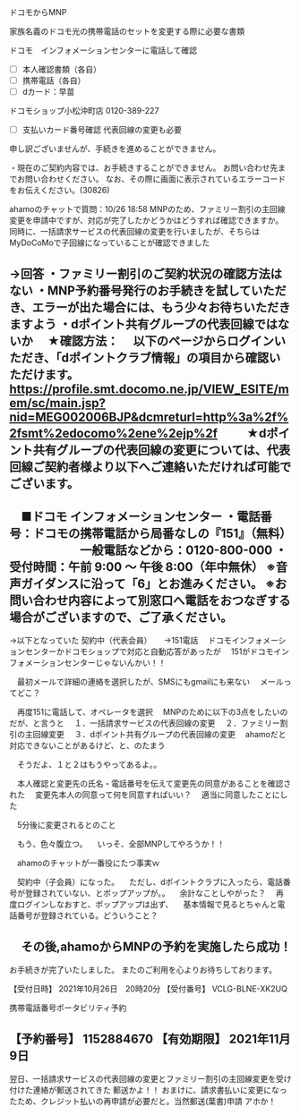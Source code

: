 ドコモからMNP

家族名義のドコモ光の携帯電話のセットを変更する際に必要な書類

ドコモ　インフォメーションセンターに電話して確認
- [ ] 本人確認書類（各自）
- [ ] 携帯電話（各自）
- [ ] dカード：早苗

ドコモショップ小松沖町店
0120-389-227

- [ ] 支払いカード番号確認
代表回線の変更も必要

申し訳ございませんが、手続きを進めることができません。

・現在のご契約内容では、お手続きすることができません。
お問い合わせ先までお問い合わせください。
なお、その際に画面に表示されているエラーコードをお伝えください。(30826)

ahamoのチャットで質問：10/26 18:58
MNPのため、ファミリー割引の主回線変更を申請中ですが、対応が完了したかどうかはどうすれば確認できますか。
同時に、一括請求サービスの代表回線の変更を行いましたが、そちらはMyDoCoMoで子回線になっていることが確認できました

→回答
・ファミリー割引のご契約状況の確認方法はない
・MNP予約番号発行のお手続きを試していただき、エラーが出た場合には、もう少々お待ちいただきますよう
・dポイント共有グループの代表回線ではないか
　★確認方法：
　以下のページからログインいただき、「dポイントクラブ情報」の項目から確認いただけます。
　https://profile.smt.docomo.ne.jp/VIEW_ESITE/mem/sc/main.jsp?nid=MEG002006BJP&dcmreturl=http%3a%2f%2fsmt%2edocomo%2ene%2ejp%2f
　
　★dポイント共有グループの代表回線の変更については、代表回線ご契約者様より以下へご連絡いただければ可能でございます。
--------
　■ドコモ インフォメーションセンター
・電話番号：ドコモの携帯電話から局番なしの『151』（無料）
　　　　　　一般電話などから：0120-800-000
・受付時間：午前 9:00 ～ 午後 8:00（年中無休）
※音声ガイダンスに沿って「6」とお進みください。
※お問い合わせ内容によって別窓口へ電話をおつなぎする場合がございますので、ご了承ください。
--------
→以下となっていた
契約中（代表会員）
　
→151電話
　ドコモインフォメーションセンターかドコモショップで対応と自動応答があったが
　151がドコモインフォメーションセンターじゃないんかい！！

　最初メールで詳細の連絡を選択したが、SMSにもgmailにも来ない
　メールってどこ？

　再度151に電話して、オペレータを選択
　MNPのために以下の3点をしたいのだが、と言うと
　１．一括請求サービスの代表回線の変更
　２．ファミリー割引の主回線変更
　３．dポイント共有グループの代表回線の変更
　ahamoだと対応できないことがあるけど、と、のたまう

　そうだよ、１と２はもうやってあるよ。。

　本人確認と変更先の氏名・電話番号を伝えて変更先の同意があることを確認された
　変更先本人の同意って何を同意すればいい？
　適当に同意したことにした

　5分後に変更されるとのこと

　もう、色々腹立つ。
　いっそ、全部MNPしてやろうか！！

　ahamoのチャットが一番役にたつ事実ｗ　

　契約中（子会員）になった。
　ただし、dポイントクラブに入ったら、電話番号が登録されていない、とポップアップが。。
　余計なことしやがった？
　再度ログインしなおすと、ポップアップは出ず、
　基本情報で見るとちゃんと電話番号が登録されている。どういうこと？

　その後,ahamoからMNPの予約を実施したら成功！
----
お手続きが完了いたしました。
またのご利用を心よりお待ちしております。

【受付日時】 2021年10月26日　20時20分
【受付番号】 VCLG-BLNE-XK2UQ

携帯電話番号ポータビリティ予約　　　　　

【予約番号】 1152884670
【有効期限】 2021年11月9日
----
翌日、一括請求サービスの代表回線の変更とファミリー割引の主回線変更を受け付けた連絡が郵送されてきた
郵送かよ！！
おまけに、請求書払いに変更になったため、クレジット払いの再申請が必要だと。当然郵送(葉書)申請
アホか！